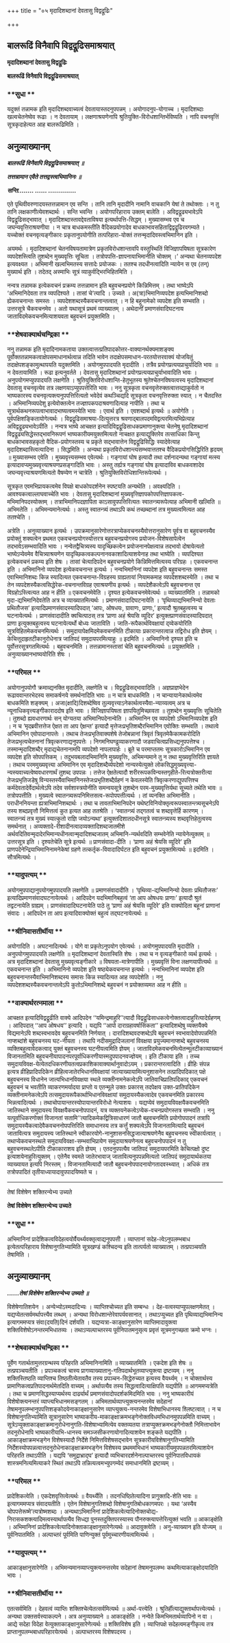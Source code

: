 +++
title = "०५ मृदादिशब्दानां देवतासु विद्वद्रूढिः"

+++


## बालरूढिं विनैवापि विद्वद्रूढिसमाश्रयात्

**मृदादिशब्दानां देवतासु विद्वद्रूढिः**

**बालरूढिं विनैवापि विद्वद्रूढिसमाश्रयात्**

### **सुधा **

यदुक्तं तन्नामक इति मृदादिशब्दवाच्यत्वं देवतायास्तदनुपपन्नम् । अयोगादनुप-योगाच्च । मृदादिशब्दाः खल्वचेतनेष्वेव रूढाः । न देवतायाम् । लक्षणाश्रयणेनापि श्रुतियुक्ति-विरोधशान्तिर्भविष्यति । नापि वचनवृत्तिं सूत्रकृदाहेत्यत आह बालरूढिमिति ।

## **अनुव्याख्यानम्**

***बालरूढिं विनैवापि विद्वद्रूढिसमाश्रयात् ॥***

***तत्तन्नामान एवैते तत्तद्वस्त्वभिमानिनः ॥***

***सन्ति........ ...... ..............***

एते पृथिवीवरुणादयस्तत्तन्नामान एव सन्ति । तानि तानि मृदादीनि नामानि वाचकानि येषां ते तथोक्ताः । न तु तानि लक्षकाणीत्येवशब्दार्थः । सन्ति भवन्ति । अयोगपरिहाराय उक्तम् बालेति । अविद्वद्रूढ्यभावेऽपि विद्वद्रूढिसद्भावात् । मृदादिशब्दास्तावद्देवताविषया इत्यर्थापत्ति-सिद्धम् । मुख्यासम्भव एव च जघन्यवृत्तिराश्रयणीया । न चात्र बाधकमस्तीति वैदिकप्रयोगादेव बाधकाभावसहिताद्विद्वद्रूढिरवगम्यते । यच्चोक्तं वचनवृत्यङ्गीकारः प्रकृतानुपयोगीति तत्परिहारा-योक्तं तत्तन्मृदादिवस्त्वभिमानिन इति ।

अयमर्थः । मृदादिशब्दानां चेतनविषयतामात्रेण प्रकृतविरोधशान्तावपि वस्तुस्थितिं विजिज्ञापयिषता सूत्रकारेण व्यपदेशस्त्विति तुशब्देन मुख्यवृत्तिः सूचिता । तत्रोपपत्ति-ज्ञापनायाभिमानीति चोक्तम् ।’ अन्यथा चेतनव्यपदेश इत्यवक्ष्यत । अभिमानी खल्वभिमतस्य सत्तादेः प्रयोजकः । ततश्च तदधीनत्वादिति न्यायेन स एव (तन्) मुख्यार्थ इति । तदेतद् अस्माभिः सूत्रं व्याकुर्वद्भिरभिहितमिति ।

नन्वत्र तन्नामक इत्येकवचनं प्रक्रम्य तत्तन्नामान इति बहुवचनप्रयोगे किन्निमित्तम् । तथा भाष्येऽपि ‘अभिमानिदेवता तत्र व्यपदिश्यते । तासां चे’त्यादि । उच्यते । अ(त्रा)भिमानिव्यपदेश इत्यभिमानिशब्दो ह्येकवचनान्तः समस्तः । व्यपदेशशब्दस्यैकवचनान्तत्वात् । न हि बहूनामेको व्यपदेश इति सम्भवति । उत्तरसूत्रे चैकवचनमेव । अतो यथासूत्रं प्रथमं व्याख्यातम् । अथेदानीं प्रमाणसंवादिघटनाय जाताविदमेकवचनमित्याशयवता बहुवचनं प्रयुक्तमिति ।

### **शेषवाक्यार्थचन्द्रिका **

ननु तन्नामक इति मृदादिनामकताया उक्तत्वात्तत्प्रतिपादकोत्तर-वाक्यानर्थक्यमाशङ्क्य पूर्वोक्ततन्नामकत्वाक्षेपसमाधानार्थत्वान्न तदिति भावेन तदाक्षेपसमाधान-परतयोत्तरवाक्यं योजयितुं तदाक्षेपशङ्कामुत्थापयति यदुक्तमिति । अयोगमुपपादयति मृदादीति । तत्रैव प्रयोगप्रत्ययप्राचुर्यादिति भावः ॥ न देवतायामिति । रूढा इत्यनुवर्तते । देवतासु मृदादिशब्दानां प्रयोगप्रत्ययप्राचुर्याभावादिति भावः । अनुपयोगमप्युपपादयति लक्षणेति । श्रुतियुक्तिविरोधशान्ति-हेतुभूतस्य श्रुतेश्चेतनविषयत्वस्य मृदादिशब्दानां देवतासु वचनवृत्येव तत्र लक्षणयाऽप्युपपत्तेरिति भावः । ननु सूत्रकृता वचनवृत्तेरुक्तत्वात्तव्द्याकुर्वतो न भाष्यकारस्य वचनवृत्यक्त्यनुपपत्तिरित्यतो भवेदेवं कथञ्चिद्यदि सूत्रकृता वचनवृत्तिरुक्ता स्यात् । न चैतदस्ति । अभिमानिव्यपदेशु इत्येवोक्तत्वेन तज्ज्ञापकपदाश्रवणादित्याह नापीति । तथा च सूत्रार्थकथनरूपत्वाभावादभाष्यत्वमस्येति भावः । एवार्थ इति । एवशब्दार्थ इत्यर्थः ॥ अयोगेति । पूर्वपक्षिशङ्कितायोगेत्यर्थः । विद्वद्रूढिसमाश्रया-दित्युत्तरत्र श्रवणाद्बालपदमविद्वत्परमित्यभिप्रेत्याह अविद्वद्रूढ्यभावेऽपीति । नन्वत्र भाष्ये आचक्षत इत्यादिविद्वद्रूढिसाधकप्रमाणानुक्त्या चेतनेषु मृदादिशब्दानां विद्वद्रूढ्यसिद्धेस्तद्भावनिरूपणं भाष्यकारीयमयुक्तमित्यतो नाचक्षत इत्याद्युक्तिरेव तत्साधिका किन्तु बाधकाभावसहकृतो वैदिक-प्रयोगस्तस्य च प्रकृते सद्भावात्तेन विद्वद्रूढिसिद्धिः स्यादेवेत्याह मृदादिशब्दास्त्वित्यादिना । सिद्धमिति । अन्यथा प्रकृतविरोधशान्त्यसम्भवात्ततश्च वैदिकप्रयोगसिद्धिरिति हृदयम् ॥ मुख्यासम्भव एवेति । मुख्यवृत्त्यसम्भव एवेत्यर्थः । गङ्गायां घोष इत्यादौ तथा दर्शनादन्यथा गङ्गायां मत्स्य इत्यादावप्यमुख्यवृत्त्याश्रयणप्रसङ्गादिति भावः । अस्तु तर्ह्यत्र गङ्गायां घोष इत्यादाविव बाधकवशादेव जघन्यवृत्त्याश्रयणमित्यतो वैषम्येण न चात्रेति । श्रुतियुक्तिविरोधिशान्तिरूपेत्यर्थः ।

सूत्रकृत एवमभिप्रायकत्वमेव विपक्षे बाधकोपदर्शनेन स्पष्टयति अन्यथेति । अवक्ष्यदिति । आवश्यकत्वाल्लाघवाच्चेति भावः । देवतासु मृदादिशब्दानां मुख्यवृत्तिज्ञापकोपपत्तिज्ञापकत्व-मभिमानिपदस्योक्तम् । तत्राभिमानिपदज्ञापिता काऽसावुपपत्तिरित्यतः स्वातन्त्र्यरूपेत्याह अभिमानी खल्विति ॥ अभिमतेति । अभिमन्यमानेत्यर्थः । अस्तु स्वातन्त्र्यं तथाऽपि कथं तच्छब्दानां तत्र मुख्यत्वमित्यत आह ततश्चेति ।

अत्रेति । अनुव्याख्यान इत्यर्थः । उपक्रमानुसारेणोत्तरत्राप्येकवचनस्यैवोत्तरानुसारेण पूर्वत्र वा बहुवचनस्यैव प्रयोक्तुं शक्यत्वेन प्रथमत एकवचनप्रयोगस्योत्तरत्र बहुवचनप्रयोगस्य प्रयोजन-विशेषसापेत्वेन तदभावेऽसम्भवादिति भावः । नन्वेतद्वैचित्र्यस्य यादृच्छिकत्वेन प्रयोजनानपेक्षत्वान्न तदभावो दोषायेत्यतो भाष्येऽप्येवमेव वैचित्र्याश्रयणेन यादृच्छिकत्वकल्पनानवकाशादित्याशयेनाह तथा भाष्येति । व्यपदिश्यत इत्येकवचनं प्रकम्य इति शेषः । तासां चेत्यादिपदेन बहुवचनप्रयोगे किन्निमित्तमित्यस्य परिग्रहः । एकवचनान्त इति । अभिमानिनो व्यपदेश इत्येकवचनान्त इत्यर्थः । नन्वभिमानिनां व्यपदेश इति बहुवचनान्तः समस्त एवाभिमानिशब्दः किन्न स्यादित्यत एकवचनान्त-विग्रहस्य ग्राह्यतायां नियामकमाह व्यपदेशशब्दस्येति । तथा च तेन व्यपदेशस्यैकत्वसिद्धेरेक-वचनान्तविग्रह एवाश्रयणीय इत्यर्थः । व्यपदेशैकत्वेऽपि बहुवचनान्त एव विग्रहोऽस्त्वित्यत आह न हीति ॥ एकवचनमेवेति । दृश्यत इत्येकवचनमेवेत्यर्थः ॥ व्याख्यातमिति । तन्नामको मृदा-द्यभिमानिदेवतेति अत्र च व्याख्यातमित्यर्थः । प्रमाणसंवादादिघटनायेति । ‘पृथिव्याद्यभिमानिन्यो देवताः प्रथितौजस’ इत्यादिप्रमाणसंवादस्यादिपदात् ‘आपः, ओषधयः, ग्रावाणः, प्राणाः,’ इत्यादौ श्रुतबहुत्वस्य च घटनायेत्यर्थः । प्राणसंवादादीति क्वचित्पाठस् तत्र ‘प्राणा अहं श्रेयसि व्यूदिर’ इत्युक्तप्राणसंवादस्यादिपदात् प्राणा इत्युक्तबहुत्वस्य घटनायेत्यर्थो बोध्यः जाताविति । जाति-रूपैकार्थविवक्षायां द्य्वेकयोरिति सूत्रविहितमेकवचनमित्यर्थः । समुदायापेक्षमिदमेकवचनमिति टीकायाः प्रकारान्तरत्वान्न तद्विरोध इति ज्ञेयम् । केचित्तूदाहृतटीकानुरोधेनात्र जातिपदं समुदायपरमित्याहुः ॥ इदमिति । अभिमानिनो दृश्यत इति च पूर्वोत्तरसूत्रगतमित्यर्थः । बहुवचनमिति । तत्तन्नामानस्तासां चेति बहुवचनमित्यर्थः ॥ प्रयुक्तमिति । अनुव्याख्यानभाष्ययोरिति शेषः ।

### **परिमल **

अयोगानुपयोगौ क्रमाव्द्यनक्ति मृदादीति, लक्षणेति च । विद्वद्रूढिसद्भावादिति । अज्ञप्राज्ञभेदेन रूढाववान्तरभेदस्य समाकर्षनये समर्थनादिति भावः ॥ न चात्र बाधकमिति । न चान्यायानेकार्थत्वमेव बाधकमिति शङ्क्यम् । अजा(क्षादि)दिशब्देष्विव तुल्यवृत्त्याऽनेकार्थत्वस्यैवा-न्याय्यत्वम् अत्र च न्यूनाधिकवृत्त्यङ्गीकाराददोष इति भावः । विजिज्ञापयिषता ज्ञापयितुमिच्छावता ॥ तुशब्देन मुख्यवृत्तिः सूचितेति । तुशब्दो ह्यवधारणार्थः सन् योग्यतया अभिमानिपदेनान्वेति । अभिमानिन एव व्यपदेशो ऽभिमानिव्यपदेश इति । न च ‘मृदब्रवीत्तत्तेज ऐक्षत ता आप ऐक्षन्त’ इत्यादौ मृत्तेजःप्रभृतिशब्दैरभिमानिन एवोक्तिः सम्भवति । तथात्वे अभिमानिन एवोपादानापत्तेः । तथाच तेजःप्रभृतिवाक्यशेषे तेजोबन्नानां त्रिवृतं त्रिवृतमेकैकामकरोदिति तेजःप्रभृत्यचेतनानां त्रिवृत्करणाद्यनुपपत्तेः । निगमनिघण्ढुव्याकरणादौ जडवाचित्वप्रसिध्द्यनुपपत्तेश्च । तस्मान्मृदादिशब्दैर् मृदाद्यचेतनानामपि व्यपदेशो नापलापार्हः । ब्रूते च परमाप्ततमः सूत्रकारोऽभिमानिन एव व्यपदेश इति सोपपत्तिकम् । तदुभयबलादभिमानिनि मुख्यवृत्तिः, अभिमन्यमाने तु न तथा मुख्यवृत्तिरिति ज्ञायते । तथाच परममुख्यवृत्त्या अभिमानिन एव मृदादिशब्दैर्व्यपदेशो नान्यस्येत्युक्ते लोकसिद्धमुख्यवृत्त्या-न्यस्यवाच्यत्वेष्ववधारणार्थं तुशब्द उपपन्नः । तत्तेज ऐक्षतेत्यादौ शरीररूपकविन्यस्तगृहीते-रित्यत्रोक्तरीत्या तेजःप्रभृतिजडेषु विन्यस्तस्यैवाभिमानिनस्तेजःप्रभृतिशब्दैर्ग्रहणं न केवलस्येति त्रिवृत्करणाद्युपपत्तिश्च कर्मदेवतादेर्वेदार्थत्वेऽपि तदेव सर्वशास्त्रयोनीति समन्वयसूत्रे तुशब्देन परम-मुख्यवृत्तिर्यथा सूच्यते तथेति भावः ॥ तत्रोपपत्तीति । मुख्यत्वे स्वातन्त्र्यरूपनिमित्तसत्व-रूपोपपत्तीत्यर्थः । तां व्यनक्ति अभिमानीति । पराधीननियन्ता ह्यत्राभिमानिशब्दार्थः । तथा च तावताभिमानिपदेन यथेष्टविनियोक्तृत्वरूपस्वातन्त्त्र्यसूचनेऽपि तस्य शब्दप्रवृत्तौ निमित्तत्वं कुत इत्यत आह ततश्रेति । ‘स्वातन्त्र्यं तद्गतत्वं च शब्दवृत्तेर्हि कारणम् । स्वातन्त्र्यं तत्र मुख्यं स्यात्कुतो राज्ञि जयोऽन्यथा’ इत्युक्तदिशातदधीनसूत्रे स्वातन्त्र्यस्य शब्दवृत्तिहेतुत्वस्य समर्थनात् । अव्यक्तादे-रीशादीनत्वादव्यक्तादिशब्दजातमीशे अर्थवदितिवन्मृदादेरभिमान्यधीनत्वान्मृदादिशब्दजातम् अभिमानि-न्यर्थवदिति सम्भवेनेति न्यायेनेत्युक्तम् ॥ उत्तरसूत्र इति । दृश्यतेचेति सूत्रे इत्यर्थः ॥ प्राणसंवादा-दीति । ‘प्राणा अहं श्रेयसि व्यूदिरे’ इति प्राणपदेनेन्द्रियाभिमानिनामनेकेषां ग्रहणे तत्कर्तृक-विवादादिर्घटत इति बहुवचनं प्रयुक्तमित्यर्थः ॥ इदमिति । सौत्रमित्यर्थः ।

### **यादुपत्यम् **

अयोगमुपपाद्यानुपयोगमुपपादयति लक्षणेति ॥ प्रमाणसंवादादीति । ‘पृथिव्या-द्यभिमानिन्यो देवताः प्रथितौजसः’ इत्यादिप्रमाणसंवादघटनायेत्यर्थः । आदिपदेन यदभिमानिबहुत्वं ‘ता आप ओषधयः प्राणाः’ इत्यादौ श्रुतं तद्वटनायेति ग्राह्यम् । प्राणसंवादादिघटनायेति पाठे तु ‘प्राणा अहं श्रेयसि व्यूदिरे’ इति वाक्योदिता बहूनां प्राणानां संवादः । आदिपदेन ता आप इत्यादिवाक्योक्तं बहुत्वं तद्घटनायेत्यर्थः ॥

### **श्रीनिवासतीर्थीया **

अयोगादिति । अघटनादित्यर्थः । योगे वा प्रकृतेऽनुपयोग एवेत्यर्थः । अयोगमुपपादयति मृदादीति । अनुपयोगमुपपादयति लक्षणेति ॥ मृदादिशब्दानां देवतास्विति शेषः । तथा च न वृत्यङ्गीकारो व्यर्थ इत्यर्थः । अत्र मृदादिशब्दानां देवतासु मुख्यवृत्यङ्गीकारे ॥ विषयता-मात्रेणापीति । मुख्यवृत्तिं विना लक्षणयापीत्यर्थः ॥ एकवचनान्त इति । अभिमानिनो व्यपदेश इति षष्ठ्येकवचनान्त इत्यर्थः । नन्वभिमानिनां व्यपदेश इति बहुवचनान्तस्यैवाभिमानिशब्दस्य समासः किन्न स्यादित्यत आह व्यपदेशेति । ननु व्यपदेशशब्दस्यैकवचनान्तत्वेऽपि कुतोऽभिमानिशब्दे बहुवचनं न प्रयोक्तव्यमत आह न हीति ॥

### **वाक्यार्थरत्नमाला **

आचक्षत इत्यादिविद्वद्रूढीति वाक्ये आदिपदेन ‘‘यमिन्द्रमाहुरि’’त्यादौ विद्वद्रूढिसाधकत्वेनोक्तत्वादाहुरित्यादेर्ग्रहणम् । आदिपदात् ‘‘आप ओषधय’’ इत्यादि । यद्यपि ‘‘आपो दाराग्रहावर्षासिकता’’ इत्यादिशब्देषु व्यक्तयैक्ये विद्यमानेऽपि शब्दस्वभावदेव बहुवचनमिति निर्णयात् । दारादिशब्दवदप्शब्देऽपि बहुवचनं स्वभावादेवोपपन्नमिति नाप्शब्दांशे बहुवचनस्य घट-नीयता । तथापि नदीसमुद्रादिजलानां विवक्षया प्रयुज्यमानाप्शब्दे बहुवचनस्य व्यक्तिबहुत्वावेदकत्वाद् युक्तं बहुवचनस्य घटनीयत्वमिति ज्ञेयम् । जाताविदमेकवचनमित्येतन्मूलटीकाव्याख्यानं विजानतामिति बहुवचनीयापादनपरपूर्वाधिकरणीयास्मदुपपादनवज्ज्ञेयम् । इति टीकाया इति । तच्च समुदायविवक्ष-येत्येतदधिकरणीयतत्वप्रकाशिकावाक्यार्थानुवादोऽयम् । प्रकारान्तरत्वादिति । व्रीहिः संपन्न इत्यत्र व्रीहिप्रादिपदिकेन व्रीहित्वजातेरभिधानविवक्षायां जात्याख्यायामित्यनुशासनेन तत्प्रादिपदिकात् पक्षे बहुवचनस्य विधानेन जात्यभिधानविवक्षया स्थले व्यक्तीनामनेकत्वेऽपि जातिवाचिप्रातिपदिकाद् एकवचनं बहुवचनं च भवतीति व्याकरणमर्यादया प्राप्तो य एतन्मूले उक्तः प्रकारस् तदपेक्षय उक्त-प्रातिपदिकेन व्यक्तीनामनेकत्वेऽपि तत्समुदायरूपैकार्थाभिधानविवक्षायां समुदायस्यैकत्वादेव एकवचनमिति प्रकारस्य भिन्नत्वादित्यर्थः । तथाचोपायान्तरस्योपायान्तरविरोधो नेत्याशयः । यद्यप्येवं समुदायविवक्षयैकवचनमिति जातिस्थाने समुदायस्य विवक्षयैकवचनोपपादनं, यत्र व्यक्तयनेकत्वेऽप्येक-वचनप्रयोगस्तत्र सम्भवति । ननु यत्पूर्वाधिकरणोक्तं विजानतां सतामि’’त्यादिकमेकद्वित्रिसाधारणं जातौ बहुवचनमिति प्रयोगोपपादनं तत्रापि समुदायस्यैकत्वादेवैकवचननोपपत्तिरिति समाधानस्य तत्र कर्त्तुं शक्यत्वेऽपि विजानतामित्यादि बहुवचनं जातावित्यत्र समुदायस्य जातिस्थाने स्वीकारयोगे-नानुशासनसिद्धजात्याश्रयणेनैव बहुवचनस्य स्वीकार्यत्वात् । तथाप्येकवचनस्थले समुदायविवक्षा-सम्भवाभिप्रायेण समुदायाश्रयणेनत्व बहुवचनोपपादनं न तु बहुवचनस्थलेऽपीति टीकाकाराशय इति ज्ञेयम् । एतदनुपपत्यैव जातिपदं समुदायपरमिति केचित्पक्षो दुष्ट इत्याशयेनाहुरित्युक्तम् । एतेनैव स्वमते जातेरभावाज् जातावित्यनुपपन्नमित्यतो जातिपदं समुदायार्थकतया व्याख्यायत इत्यपि निरस्तम् । विजानतामित्यादौ जातौ बहुवचनोपपादनायोगतादवस्थ्यात् । अधिकं तत्र तत्रोपपादितं तृतीयाध्यायादावुपपादयिष्यते च ।





------------------------------------------------------------------------

तेषां विशेषेण शक्तिरन्येभ्य उच्यते

**तेषां विशेषेण शक्तिरन्येभ्य उच्यते**

### **सुधा **

अभिमानिनां प्रादेशिकत्वविदेहत्वयोर्वैयर्थ्यवक्तृत्वाद्यनुपपत्ती । व्याप्तानां सदेह-त्वेऽनुपलम्भबाध इत्येतत्परिहाराय विशेषानुगतिभ्यामिति सूत्रखण्डं कश्चिदन्य इति तात्पर्यतो व्याख्यातम् । तत्प्रपञ्चयति तेषामिति ।

## **अनुव्याख्यानम्**

***......तेषां विशेषेण शक्तिरन्येभ्य उच्यते ॥***

विशेषेणातिशयेन । अन्येभ्योऽस्मदादिभ्यः । व्याप्तिश्चोच्यत इति सम्बन्धः । देह-वत्वस्याप्युपलक्षणमेतत् । यद्यप्येतत्सर्वमर्थापत्त्यैव लब्धम् । अन्यथा विरोधशान्तेरेवापर्यवसानात् । तथाऽप्युच्यत इति पृथिव्याद्यभिमानिन्य इत्यागममप्यत्र संवा(दयति)दिनं दर्शयति । यद्यप्यत्रा-काङ्क्षानुसारेण व्याप्तिमादावुक्त्वा शक्तिविशेषोऽनन्तरमभिधातव्यः । तथाऽप्यल्पाच्तरस्य पूर्वनिपातमनुसृत्य प्रवृत्तं सूत्रमनुगच्छता क्रमो भग्नः ।

### **शेषवाक्यार्थचन्द्रिका **

पूर्वेण गतार्थतामुत्तरग्रन्थस्य परिहरति अभिमानिनामिति ॥ व्याख्यातमिति । एकदेश इति शेषः ॥ तत्प्रपञ्चयतीति । प्रपञ्चकत्वं चास्य प्रागव्याख्यातानु-गतिपदार्थभूतव्याप्त्युक्त्या द्रष्टव्यम् । ननु शक्तिस्तिष्ठति व्याप्तिश्च तिष्ठतीत्येतावतैव तस्य प्रपञ्चन-सिद्धेरुच्यत इत्यस्य वैयर्थ्यम् । न चोक्तार्थस्य प्रामाणिकत्वप्रतिपादनार्थमेतदिति वाच्यम् । अर्थापत्यैव तस्य सिद्धत्वादित्याक्षिपति यद्यपीति ॥ आगममप्यत्रेति । तथा च प्रमाणसिद्धस्याप्यर्थस्य दार्ढ्यार्थं प्रमाणसंवादोपदर्शकमिदमिति भावः । ननु भाष्यकारीयं विशेषोक्त्यनन्तरं व्याप्त्यभिधानमसङ्गतम् । अभिमतार्थव्याप्त्युक्त्यनन्तरमेव सदेहानां तेषामनुपलम्भानुपपत्तिशङ्कोदयेनाकाङ्क्षानुसारेण व्याप्त्युक्त्य-नन्तरमेव विशेषाभिधानस्य श्लिष्टत्वात् । न च विशेषानुगतिभ्यामिति सूत्रानुसारेण भाष्याकरीय-माकाङ्क्षाक्रमभङ्गेनोक्तविधमभिधानमुपपन्नमिति वाच्यम् । सूत्रेऽप्युक्ताकाङ्क्षाक्रमानुरोधेनानुगति-विशेषाभ्यामित्येव वक्तव्यतया तत्राप्युक्तक्रमभङ्गेनोक्तौ निमित्ताभावेन तदनुरोधेनापि भाष्यकारीयाभि-धानस्य समञ्जसीकरणायोगादित्याशयेन शङ्कते यद्यपीति । आकाङ्क्षाक्रमभङ्गेन विशेषस्यादौ निर्देशे निमित्तविशेषसद्भावेन सूत्रकारीयविशेषानुगतिभ्यामिति निर्देशस्योपपन्नत्वात्तदनुरोधेनाकाङ्क्षाक्रमभङ्गेन विशेषस्य प्रथममभिधानं भाष्यकारीयमुपपन्नतरमित्याशयेन परिहरति तथाऽपीति । यद्यपि ‘समुद्राभ्राद्घ’ इत्यादौ व्यभिचारदर्शनेनाल्पाच्तरस्य पूर्वनिपातविधायकं शास्त्रमनित्यमित्याकरे स्थितं तथाऽपि तन्नित्यत्वमभ्युपगम्येदं समाधानमिति द्रष्टव्यम् ।

### **परिमल **

प्रादेशिकत्वेति । एकदेशवृत्तित्वेत्यर्थः ॥ वैयर्थ्येति । तदनधिष्ठितेत्यादिना प्रागुक्तदि-शेति भावः ॥ इत्यागममप्यत्र संवादयतीति । एतेन विशेषानुगतिशब्दो विशेषानुगतिबोधकागमपरः । यथा ‘अस्यैव चोपपत्तेरूष्मे’त्यत्रोष्मशब्दः । अन्यथाऽभिमानिनां प्रादेशिकत्वेत्यादिनोक्तचोद्य-निरासकशक्त्यादिमत्वस्यार्थापत्यैव सिध्द्या पुनस्तदुक्तिपरस्यास्य पौनरुक्त्यापत्तेरित्युक्तं भवति ॥ आकाङ्क्षेति । अभिमानिनां प्रादेशिकत्वेत्यादिनोक्ताकाङ्क्षानुसारेणेत्यर्थः ॥ आदावुक्त्वेति । अनु-व्याख्यान इति योज्यम् ॥ पूर्वनिपातमिति । अल्पाच्तरं पूर्वमिति पाणिन्युक्तं पूर्वमुच्चारणीयत्वमित्यर्थः ।

### **यादुपत्यम् **

आकाङ्क्षानुसारेणेति । अभिमन्यमानव्याप्त्युक्त्यनन्तरमेव सदेहानां तेषामनुपलम्भः कथमित्याकाङ्क्षोदयादिति भावः ।

### **श्रीनिवासतीर्थीया **

एतत्सर्वमिति । देहवत्वं व्याप्तिः शक्तिश्चेत्येतत्सर्वमित्यर्थः ॥ अर्था-पत्त्येति । श्रुतिर्हीत्याद्युक्तार्थापत्त्येत्यर्थः । अन्यथा उक्तसर्वस्याकल्पने । अत्र अनुव्याख्याने ॥ आकाङ्क्षेति । नन्वेते किमभिमतार्थव्यापिनो न वा । आद्ये सदेहा विदेहा वेत्युक्ताकाङ्क्षानुसारेणेत्यर्थः ॥ शक्तिविशेष इति । व्याप्तिपक्षे सदेहत्वमङ्गीकृत्य तत्र प्राप्तानुपलम्भबाधपरिहारयेत्यर्थः । अल्पाच्तरस्य विशेषपदस्य ।

